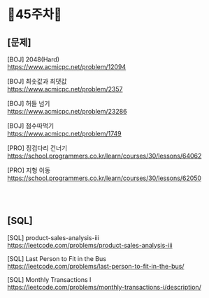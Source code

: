 # 📌45주차📌
## [문제]
[BOJ] 2048(Hard)</br>
https://www.acmicpc.net/problem/12094

[BOJ] 최솟값과 최댓값</br>
https://www.acmicpc.net/problem/2357

[BOJ] 허들 넘기</br>
https://www.acmicpc.net/problem/23286

[BOJ] 점수따먹기</br>
https://www.acmicpc.net/problem/1749

[PRO] 징검다리 건너기</br>
https://school.programmers.co.kr/learn/courses/30/lessons/64062

[PRO] 지형 이동</br>
https://school.programmers.co.kr/learn/courses/30/lessons/62050

</br></br>

## [SQL]
[SQL] product-sales-analysis-iii</br>
https://leetcode.com/problems/product-sales-analysis-iii

[SQL] Last Person to Fit in the Bus</br>
https://leetcode.com/problems/last-person-to-fit-in-the-bus/

[SQL] Monthly Transactions I</br>
https://leetcode.com/problems/monthly-transactions-i/description/
